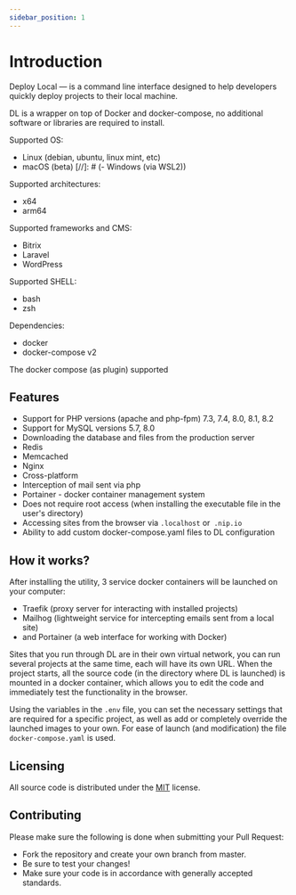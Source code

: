 ```yaml
---
sidebar_position: 1
---
```


# Introduction

Deploy Local — is a command line interface designed to help developers quickly deploy projects to their local machine.

DL is a wrapper on top of Docker and docker-compose, no additional software or libraries are required to install.

Supported OS:
- Linux (debian, ubuntu, linux mint, etc)
- macOS (beta)
[//]: # (- Windows &#40;via WSL2&#41;)

Supported architectures:
- x64
- arm64

Supported frameworks and CMS:
- Bitrix
- Laravel
- WordPress

Supported SHELL:
- bash
- zsh

Dependencies:
- docker
- docker-compose v2

The docker compose (as plugin) supported

## Features
- Support for PHP versions (apache and php-fpm) 7.3, 7.4, 8.0, 8.1, 8.2
- Support for MySQL versions 5.7, 8.0
- Downloading the database and files from the production server
- Redis
- Memcached
- Nginx
- Cross-platform
- Interception of mail sent via php
- Portainer - docker container management system
- Does not require root access (when installing the executable file in the user's directory)
- Accessing sites from the browser via `.localhost` or` .nip.io`
- Ability to add custom docker-compose.yaml files to DL configuration

## How it works?
After installing the utility, 3 service docker containers will be launched on your computer:
- Traefik (proxy server for interacting with installed projects)
- Mailhog (lightweight service for intercepting emails sent from a local site)
- and Portainer (a web interface for working with Docker)

Sites that you run through DL are in their own virtual network, you can run several projects at the same time, each will have its own URL.
When the project starts, all the source code (in the directory where DL is launched) is mounted in a docker container, which allows you to edit the code and immediately test the functionality in the browser.

Using the variables in the `.env` file, you can set the necessary settings that are required for a specific project, as well as add or completely override the launched images to your own. For ease of launch (and modification) the file `docker-compose.yaml` is used.

## Licensing
All source code is distributed under the [MIT](https://github.com/local-deploy/dl/blob/master/LICENSE) license.

## Contributing

Please make sure the following is done when submitting your Pull Request:
- Fork the repository and create your own branch from master.
- Be sure to test your changes!
- Make sure your code is in accordance with generally accepted standards.
